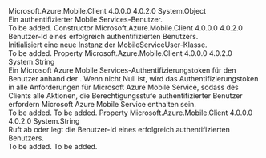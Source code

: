 <Type Name="MobileServiceUser" FullName="Microsoft.WindowsAzure.MobileServices.MobileServiceUser">
  <TypeSignature Language="C#" Value="public class MobileServiceUser" />
  <TypeSignature Language="ILAsm" Value=".class public auto ansi beforefieldinit MobileServiceUser extends System.Object" />
  <TypeSignature Language="DocId" Value="T:Microsoft.WindowsAzure.MobileServices.MobileServiceUser" />
  <TypeSignature Language="VB.NET" Value="Public Class MobileServiceUser" />
  <TypeSignature Language="F#" Value="type MobileServiceUser = class" />
  <AssemblyInfo>
    <AssemblyName>Microsoft.Azure.Mobile.Client</AssemblyName>
    <AssemblyVersion>4.0.0.0</AssemblyVersion>
    <AssemblyVersion>4.0.2.0</AssemblyVersion>
  </AssemblyInfo>
  <Base>
    <BaseTypeName>System.Object</BaseTypeName>
  </Base>
  <Interfaces />
  <Docs>
    <summary>
            Ein authentifizierter Mobile Services-Benutzer.
            </summary>
    <remarks>To be added.</remarks>
  </Docs>
  <Members>
    <Member MemberName=".ctor">
      <MemberSignature Language="C#" Value="public MobileServiceUser (string userId);" />
      <MemberSignature Language="ILAsm" Value=".method public hidebysig specialname rtspecialname instance void .ctor(string userId) cil managed" />
      <MemberSignature Language="DocId" Value="M:Microsoft.WindowsAzure.MobileServices.MobileServiceUser.#ctor(System.String)" />
      <MemberSignature Language="VB.NET" Value="Public Sub New (userId As String)" />
      <MemberSignature Language="F#" Value="new Microsoft.WindowsAzure.MobileServices.MobileServiceUser : string -&gt; Microsoft.WindowsAzure.MobileServices.MobileServiceUser" Usage="new Microsoft.WindowsAzure.MobileServices.MobileServiceUser userId" />
      <MemberType>Constructor</MemberType>
      <AssemblyInfo>
        <AssemblyName>Microsoft.Azure.Mobile.Client</AssemblyName>
        <AssemblyVersion>4.0.0.0</AssemblyVersion>
        <AssemblyVersion>4.0.2.0</AssemblyVersion>
      </AssemblyInfo>
      <Parameters>
        <Parameter Name="userId" Type="System.String" />
      </Parameters>
      <Docs>
        <param name="userId">
            Benutzer-Id eines erfolgreich authentifizierten Benutzers.
            </param>
        <summary>
            Initialisiert eine neue Instanz der MobileServiceUser-Klasse.
            </summary>
        <remarks>To be added.</remarks>
      </Docs>
    </Member>
    <Member MemberName="MobileServiceAuthenticationToken">
      <MemberSignature Language="C#" Value="public virtual string MobileServiceAuthenticationToken { get; set; }" />
      <MemberSignature Language="ILAsm" Value=".property instance string MobileServiceAuthenticationToken" />
      <MemberSignature Language="DocId" Value="P:Microsoft.WindowsAzure.MobileServices.MobileServiceUser.MobileServiceAuthenticationToken" />
      <MemberSignature Language="VB.NET" Value="Public Overridable Property MobileServiceAuthenticationToken As String" />
      <MemberSignature Language="F#" Value="member this.MobileServiceAuthenticationToken : string with get, set" Usage="Microsoft.WindowsAzure.MobileServices.MobileServiceUser.MobileServiceAuthenticationToken" />
      <MemberType>Property</MemberType>
      <AssemblyInfo>
        <AssemblyName>Microsoft.Azure.Mobile.Client</AssemblyName>
        <AssemblyVersion>4.0.0.0</AssemblyVersion>
        <AssemblyVersion>4.0.2.0</AssemblyVersion>
      </AssemblyInfo>
      <ReturnValue>
        <ReturnType>System.String</ReturnType>
      </ReturnValue>
      <Docs>
        <summary>
            Ein Microsoft Azure Mobile Services-Authentifizierungstoken für den Benutzer anhand der <see cref="P:Microsoft.WindowsAzure.MobileServices.MobileServiceUser.UserId" />. Wenn nicht Null ist, wird das Authentifizierungstoken in alle Anforderungen für Microsoft Azure Mobile Service, sodass des Clients alle Aktionen, die Berechtigungsstufe authentifizierter Benutzer erfordern Microsoft Azure Mobile Service enthalten sein.
            </summary>
        <value>To be added.</value>
        <remarks>To be added.</remarks>
      </Docs>
    </Member>
    <Member MemberName="UserId">
      <MemberSignature Language="C#" Value="public virtual string UserId { get; set; }" />
      <MemberSignature Language="ILAsm" Value=".property instance string UserId" />
      <MemberSignature Language="DocId" Value="P:Microsoft.WindowsAzure.MobileServices.MobileServiceUser.UserId" />
      <MemberSignature Language="VB.NET" Value="Public Overridable Property UserId As String" />
      <MemberSignature Language="F#" Value="member this.UserId : string with get, set" Usage="Microsoft.WindowsAzure.MobileServices.MobileServiceUser.UserId" />
      <MemberType>Property</MemberType>
      <AssemblyInfo>
        <AssemblyName>Microsoft.Azure.Mobile.Client</AssemblyName>
        <AssemblyVersion>4.0.0.0</AssemblyVersion>
        <AssemblyVersion>4.0.2.0</AssemblyVersion>
      </AssemblyInfo>
      <ReturnValue>
        <ReturnType>System.String</ReturnType>
      </ReturnValue>
      <Docs>
        <summary>
            Ruft ab oder legt die Benutzer-Id eines erfolgreich authentifizierten Benutzers.
            </summary>
        <value>To be added.</value>
        <remarks>To be added.</remarks>
      </Docs>
    </Member>
  </Members>
</Type>